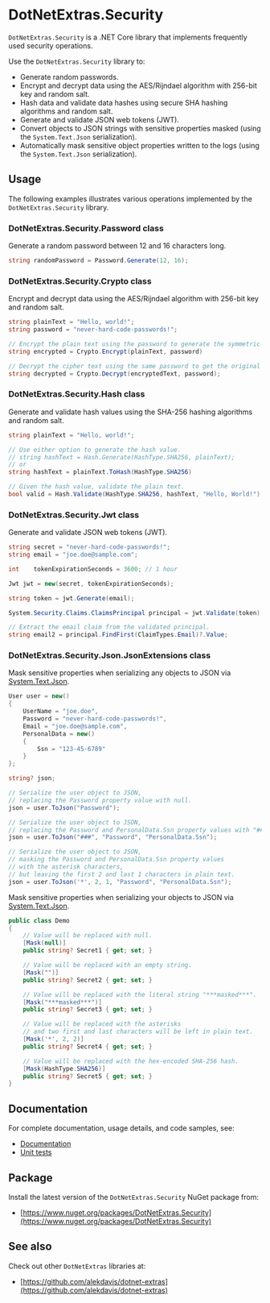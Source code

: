 # DotNetExtras.Security

`DotNetExtras.Security` is a .NET Core library that implements frequently used security operations.

Use the `DotNetExtras.Security` library to:

- Generate random passwords.
- Encrypt and decrypt data using the AES/Rijndael algorithm with 256-bit key and random salt.
- Hash data and validate data hashes using secure SHA hashing algorithms and random salt.
- Generate and validate JSON web tokens (JWT).
- Convert objects to JSON strings with sensitive properties masked (using the `System.Text.Json` serialization).
- Automatically mask sensitive object properties written to the logs (using the `System.Text.Json` serialization).

## Usage

The following examples illustrates various operations implemented by the `DotNetExtras.Security` library.

### DotNetExtras.Security.Password class

Generate a random password between 12 and 16 characters long.

```cs
string randomPassword = Password.Generate(12, 16);
```

### DotNetExtras.Security.Crypto class

Encrypt and decrypt data using the AES/Rijndael algorithm with 256-bit key and random salt.

```cs
string plainText = "Hello, world!";
string password = "never-hard-code-passwords!";

// Encrypt the plain text using the password to generate the symmetric key and a random salt value.
string encrypted = Crypto.Encrypt(plainText, password)

// Decrypt the cipher text using the same password to get the original plain text.
string decrypted = Crypto.Decrypt(encryptedText, password);
```

### DotNetExtras.Security.Hash class

Generate and validate hash values using the SHA-256 hashing algorithms and random salt.

```cs
string plainText = "Hello, world!";

// Use either option to generate the hash value.
// string hashText = Hash.Generate(HashType.SHA256, plainText);
// or
string hashText = plainText.ToHash(HashType.SHA256)

// Given the hash value, validate the plain text.
bool valid = Hash.Validate(HashType.SHA256, hashText, "Hello, World!")
```

### DotNetExtras.Security.Jwt class

Generate and validate JSON web tokens (JWT).

```cs
string secret = "never-hard-code-passwords!";
string email = "joe.doe@sample.com";

int    tokenExpirationSeconds = 3600; // 1 hour

Jwt jwt = new(secret, tokenExpirationSeconds);

string token = jwt.Generate(email);

System.Security.Claims.ClaimsPrincipal principal = jwt.Validate(token);

// Extract the email claim from the validated principal.
string email2 = principal.FindFirst(ClaimTypes.Email)?.Value;
```

### DotNetExtras.Security.Json.JsonExtensions class

Mask sensitive properties when serializing any objects to JSON via [System.Text.Json](https://learn.microsoft.com/en-us/dotnet/api/system.text.json).

```cs
User user = new()
{   
    UserName = "joe.doe",
    Password = "never-hard-code-passwords!",
    Email = "joe.doe@sample.com",
    PersonalData = new()
    {
        Ssn = "123-45-6789"
    }
};

string? json;

// Serialize the user object to JSON, 
// replacing the Password property value with null.
json = user.ToJson("Password");

// Serialize the user object to JSON, 
// replacing the Password and PersonalData.Ssn property values with "###".
json = user.ToJson("###", "Password", "PersonalData.Ssn");

// Serialize the user object to JSON, 
// masking the Password and PersonalData.Ssn property values
// with the asterisk characters,
// but leaving the first 2 and last 1 characters in plain text.
json = user.ToJson('*', 2, 1, "Password", "PersonalData.Ssn");
```

Mask sensitive properties when serializing your objects to JSON via [System.Text.Json](https://learn.microsoft.com/en-us/dotnet/api/system.text.json).

```cs
public class Demo
{
    // Value will be replaced with null.
    [Mask(null)]
    public string? Secret1 { get; set; }

    // Value will be replaced with an empty string.
    [Mask("")]
    public string? Secret2 { get; set; }

    // Value will be replaced with the literal string "***masked***".
    [Mask("***masked***")]
    public string? Secret3 { get; set; }

    // Value will be replaced with the asterisks
    // and two first and last characters will be left in plain text.
    [Mask('*', 2, 2)]
    public string? Secret4 { get; set; }

    // Value will be replaced with the hex-encoded SHA-256 hash.
    [Mask(HashType.SHA256)]
    public string? Secret5 { get; set; }
}
```

## Documentation

For complete documentation, usage details, and code samples, see:

- [Documentation](https://alekdavis.github.io/dotnet-extras-security)
- [Unit tests](https://github.com/alekdavis/dotnet-extras-mail/tree/main/SecurityTests)

## Package

Install the latest version of the `DotNetExtras.Security` NuGet package from:

- [https://www.nuget.org/packages/DotNetExtras.Security](https://www.nuget.org/packages/DotNetExtras.Security)

## See also

Check out other `DotNetExtras` libraries at:

- [https://github.com/alekdavis/dotnet-extras](https://github.com/alekdavis/dotnet-extras)
